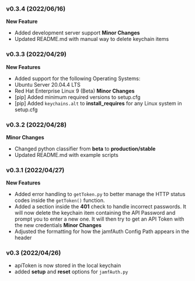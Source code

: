 ### v0.3.4 (2022/06/16)
**New Feature**
 - Added development server support
**Minor Changes**
 - Updated README.md with manual way to delete keychain items

### v0.3.3 (2022/04/29)
**New Features**
 - Added support for the following Operating Systems:
  - Ubuntu Server 20.04.4 LTS
  - Red Hat Enterprise Linux 9 (Beta)
**Minor Changes**
 - [pip] Added minimum required versions to setup.cfg
 - [pip] Added `keychains.alt` to **install_requires** for any Linux system in setup.cfg

### v0.3.2 (2022/04/28)
**Minor Changes**
 - Changed python classifier from **beta** to **production/stable**
 - Updated README.md with example scripts

### v0.3.1 (2022/04/27)
**New Features**
 - Added error handling to `getToken.py` to better manage the HTTP status codes inside the `getToken()` function.
 - Added a section inside the **401** check to handle incorrect passwords. It will now delete the keychain item containing the API Password and prompt you to enter a new one. It will then try to get an API Token with the new credentials
**Minor Changes**
 - Adjusted the formatting for how the jamfAuth Config Path appears in the header

### v0.3 (2022/04/26)
 - apiToken is now stored in the local keychain
 - added **setup** and **reset** options for `jamfAuth.py`
